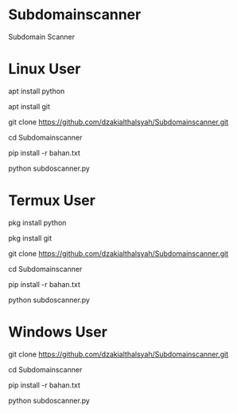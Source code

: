# Subdomainscanner
Subdomain Scanner

# Linux User
apt install python

apt install git

git clone https://github.com/dzakialthalsyah/Subdomainscanner.git

cd Subdomainscanner

pip install -r bahan.txt

python subdoscanner.py

# Termux User
pkg install python

pkg install git

git clone https://github.com/dzakialthalsyah/Subdomainscanner.git

cd Subdomainscanner

pip install -r bahan.txt

python subdoscanner.py

# Windows User
git clone https://github.com/dzakialthalsyah/Subdomainscanner.git

cd Subdomainscanner

pip install -r bahan.txt

python subdoscanner.py



